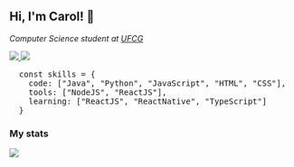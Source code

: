 <h2>Hi, I'm Carol! 👋</h2>

<p>
  <em>Computer Science student at <a href="https://portal.ufcg.edu.br/">UFCG</a></em>
</p>

<p>
  <a href="https://www.linkedin.com/in/caroliny-valenca/">
    <img src="http://img.shields.io/badge/-LinkedIn-blue?style=flat-square&logo=Linkedin&logoColor=white&link=https://www.linkedin.com/in/caroliny-valenca/">
  </a>
  
  <a href="mailto:caroliny.leandro@ccc.ufcg.edu.br">
    <img src="https://img.shields.io/badge/-Mail-c14438?style=flat-square&logo=Gmail&logoColor=white&link=mailto:caroliny.leandro@ccc.ufcg.edu.br">
  </a>
</p>

<pre lang="javascript">
  const skills = {
    code: ["Java", "Python", "JavaScript", "HTML", "CSS"],
    tools: ["NodeJS", "ReactJS"],
    learning: ["ReactJS", "ReactNative", "TypeScript"]
  }
</pre>


<h3>My stats</h3>
<img src="https://github-readme-stats.vercel.app/api?username=carolvalenca&theme=radical">


<!--
**carolvalenca/carolvalenca** is a ✨ _special_ ✨ repository because its `README.md` (this file) appears on your GitHub profile.

Here are some ideas to get you started:

- 🔭 I’m currently working on ...
- 🌱 I’m currently learning ...
- 👯 I’m looking to collaborate on ...
- 🤔 I’m looking for help with ...
- 💬 Ask me about ...
- 📫 How to reach me: ...
- 😄 Pronouns: ...
- ⚡ Fun fact: ...
-->
